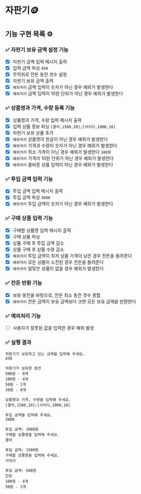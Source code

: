 # 자판기🪙

## 기능 구현 목록 ⚙️

### ✅ 자판기 보유 금액 설정 기능
- [x] 자판기 금액 입력 메시지 출력
- [x] 입력 금액 파싱 `450`
- [x] 무작위로 잔돈 동전 갯수 설정
- [x] 자판기 보유 금액 출력
- [x] `예외처리` 금액 입력이 숫자가 아닌 경우 예외가 발생한다
- [x] `예외처리` 금액 입력이 10원 단위가 아닌 경우 예외가 발생한다

### ✅ 상품명과 가격, 수량 등록 기능
- [x] 상품명과 가격, 수량 입력 메시지 출력
- [x] 입력 상품 정보 파싱 `[콜라,1500,20];[사이다,1000,10]`
- [x] 자판기 보유 상품 추가
- [x] `예외처리` 상품명이 한글이 아닌 경우 예외가 발생한다
- [x] `예외처리` 가격과 수량이 숫자가 아닌 경우 예외가 발생한다
- [x] `예외처리` 최소 가격이 아닌 경우 예외가 발생한다 `100원`
- [x] `예외처리` 가격이 10원 단위가 아닌 경우 예외가 발생한다
- [x] `예외처리` 올바른 상품 입력이 아닌 경우 예외가 발생한다

### ✅ 투입 금액 입력 기능
- [x] 투입 금액 입력 메시지 출력
- [x] 투입 금액 파싱 `3000`
- [x] `예외처리` 투입 금액이 숫자가 아닌 경우 예외가 발생한다

### ✅ 구매 상품 입력 기능
- [x] 구매할 상품명 입력 메시지 출력
- [x] 구매 상품 파싱
- [x] 상품 구매 후 투입 금액 감소
- [x] 상품 구매 후 상품 수량 감소 
- [x] `예외처리` 투입 금액이 최저 상품 가격이 낮은 경우 잔돈을 돌려준다
- [x] `예외처리` 모든 상품이 소진된 경우 잔돈을 돌려준다
- [x] `예외처리` 알맞은 상품이 없을 경우 예외가 발생한다

### ✅ 잔돈 반환 기능
- [x] 보유 동전을 바탕으로, 잔돈 최소 동전 갯수 종합
- [x] `예외처리` 잔돈 금액이 보유 금액보다 크면 모든 보유 금액을 반환한다

### ✅ 예외처리 기능
- [ ] 사용자가 잘못된 값을 입력한 경우 예외 발생

### ✅ 실행 결과
```
자판기가 보유하고 있는 금액을 입력해 주세요.
450

자판기가 보유한 동전
500원 - 0개
100원 - 4개
50원 - 1개
10원 - 0개

상품명과 가격, 수량을 입력해 주세요.
[콜라,1500,20];[사이다,1000,10]

투입 금액을 입력해 주세요.
3000

투입 금액: 3000원
구매할 상품명을 입력해 주세요.
콜라

투입 금액: 1500원
구매할 상품명을 입력해 주세요.
사이다

투입 금액: 500원
잔돈
100원 - 4개
50원 - 1개
```